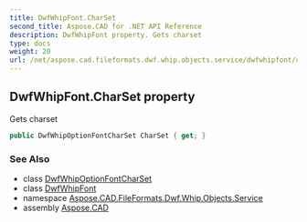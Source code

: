 ```yaml
---
title: DwfWhipFont.CharSet
second_title: Aspose.CAD for .NET API Reference
description: DwfWhipFont property. Gets charset
type: docs
weight: 20
url: /net/aspose.cad.fileformats.dwf.whip.objects.service/dwfwhipfont/charset/
---
```

## DwfWhipFont.CharSet property

Gets charset

```csharp
public DwfWhipOptionFontCharSet CharSet { get; }
```

### See Also

* class [DwfWhipOptionFontCharSet](../../../aspose.cad.fileformats.dwf.whip.objects.service.font/dwfwhipoptionfontcharset/)
* class [DwfWhipFont](../)
* namespace [Aspose.CAD.FileFormats.Dwf.Whip.Objects.Service](../../dwfwhipfont/)
* assembly [Aspose.CAD](../../../)


